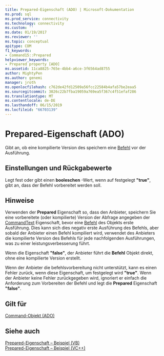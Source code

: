 ```yaml
---
title: Prepared-Eigenschaft (ADO) | Microsoft-Dokumentation
ms.prod: sql
ms.prod_service: connectivity
ms.technology: connectivity
ms.custom: ''
ms.date: 01/19/2017
ms.reviewer: ''
ms.topic: conceptual
apitype: COM
f1_keywords:
- Command15::Prepared
helpviewer_keywords:
- Prepared property [ADO]
ms.assetid: 11ca8825-765e-4bb4-a6ce-3f6564ad8755
author: MightyPen
ms.author: genemi
manager: jroth
ms.openlocfilehash: c762de42fd12509a56fcc22584b4afa57be2eaa5
ms.sourcegitcommit: 3026c22b7fba19059a769ea5f367c4f51efaf286
ms.translationtype: MT
ms.contentlocale: de-DE
ms.lasthandoff: 06/15/2019
ms.locfileid: "66703139"
---
```

# <a name="prepared-property-ado"></a>Prepared-Eigenschaft (ADO)
Gibt an, ob eine kompilierte Version des speichern eine [Befehl](../../../ado/reference/ado-api/command-object-ado.md) vor der Ausführung.  
  
## <a name="settings-and-return-values"></a>Einstellungen und Rückgabewerte  
 Legt fest oder gibt einen **booleschen** -Wert, wenn auf festgelegt **"true"**, gibt an, dass der Befehl vorbereitet werden soll.  
  
## <a name="remarks"></a>Hinweise  
 Verwenden der **Prepared** Eigenschaft so, dass den Anbieter, speichern Sie eine vorbereitete (oder kompilierte) Version der Abfrage angegeben der [CommandText](../../../ado/reference/ado-api/commandtext-property-ado.md) Eigenschaft, bevor eine [Befehl](../../../ado/reference/ado-api/command-object-ado.md) des Objekts erste Ausführung. Dies kann sich dies negativ erste Ausführung des Befehls, aber sobald der Anbieter einen Befehl kompiliert wird, verwendet des Anbieters die kompilierte Version des Befehls für jede nachfolgenden Ausführungen, was zu einer leistungsverbesserung führt.  
  
 Wenn die Eigenschaft **"false"**, der Anbieter führt die **Befehl** Objekt direkt, ohne eine kompilierte Version erstellt.  
  
 Wenn der Anbieter die befehlsvorbereitung nicht unterstützt, kann es einen Fehler zurück, wenn diese Eigenschaft, um festgelegt wird **"true"**. Wenn der Anbieter keine Fehler zurückgegeben wird, ignoriert er einfach die Anforderung zum Vorbereiten der Befehl und legt die **Prepared** Eigenschaft **"false"**.  
  
## <a name="applies-to"></a>Gilt für  
 [Command-Objekt (ADO)](../../../ado/reference/ado-api/command-object-ado.md)  
  
## <a name="see-also"></a>Siehe auch  
 [Prepared-Eigenschaft – Beispiel (VB)](../../../ado/reference/ado-api/prepared-property-example-vb.md)   
 [Prepared-Eigenschaft – Beispiel (VC++)](../../../ado/reference/ado-api/prepared-property-example-vc.md)   
